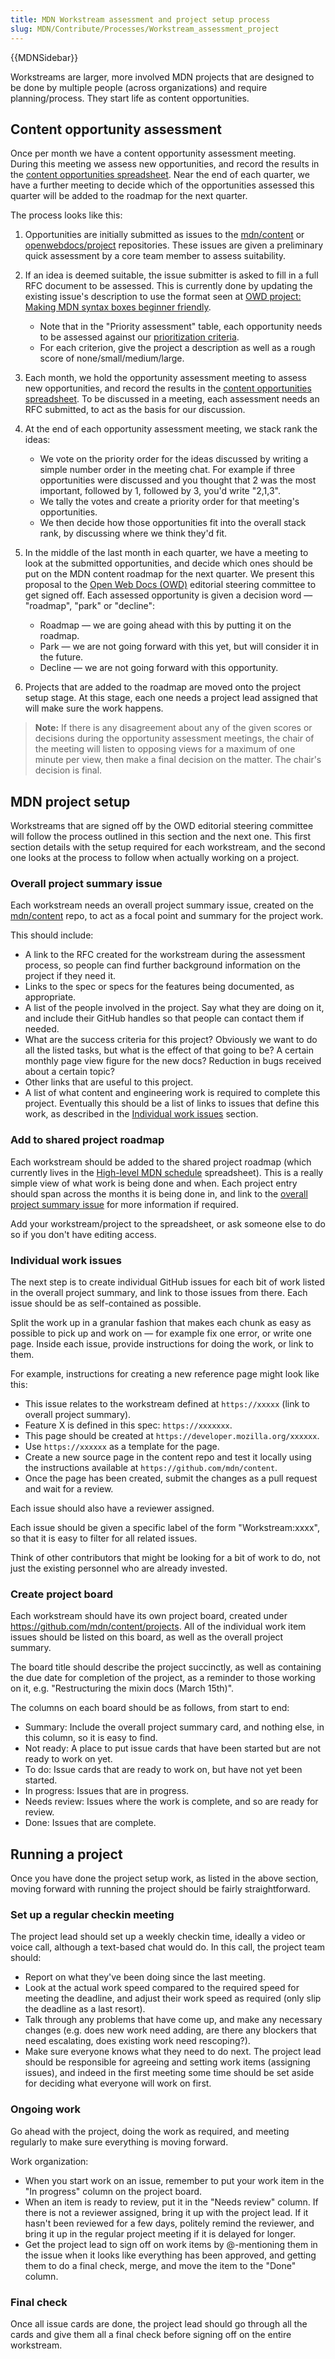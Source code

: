 ```yaml
---
title: MDN Workstream assessment and project setup process
slug: MDN/Contribute/Processes/Workstream_assessment_project
---
```


{{MDNSidebar}}

Workstreams are larger, more involved MDN projects that are designed to be done by multiple people (across organizations) and require planning/process. They start life as content opportunities.

## Content opportunity assessment

Once per month we have a content opportunity assessment meeting. During this meeting we assess new opportunities, and record the results in the [content opportunities spreadsheet](https://docs.google.com/spreadsheets/d/13YYX5rRu4ATbo1Yl7rXHF9rbgXGBSLisguzo-cB8Fno/edit#gid=0). Near the end of each quarter, we have a further meeting to decide which of the opportunities assessed this quarter will be added to the roadmap for the next quarter.

The process looks like this:

1. Opportunities are initially submitted as issues to the [mdn/content](https://github.com/mdn/content) or [openwebdocs/project](https://github.com/openwebdocs/project) repositories. These issues are given a preliminary quick assessment by a core team member to assess suitability.
2. If an idea is deemed suitable, the issue submitter is asked to fill in a full RFC document to be assessed. This is currently done by updating the existing issue's description to use the format seen at [OWD project: Making MDN syntax boxes beginner friendly](https://github.com/openwebdocs/project/issues/26).

   - Note that in the "Priority assessment" table, each opportunity needs to be assessed against our [prioritization criteria](https://github.com/openwebdocs/project/blob/main/steering-committee/prioritization-criteria.md).
   - For each criterion, give the project a description as well as a rough score of none/small/medium/large.

3. Each month, we hold the opportunity assessment meeting to assess new opportunities, and record the results in the [content opportunities spreadsheet](https://docs.google.com/spreadsheets/d/13YYX5rRu4ATbo1Yl7rXHF9rbgXGBSLisguzo-cB8Fno/edit#gid=0). To be discussed in a meeting, each assessment needs an RFC submitted, to act as the basis for our discussion.
4. At the end of each opportunity assessment meeting, we stack rank the ideas:

   - We vote on the priority order for the ideas discussed by writing a simple number order in the meeting chat. For example if three opportunities were discussed and you thought that 2 was the most important, followed by 1, followed by 3, you'd write "2,1,3".
   - We tally the votes and create a priority order for that meeting's opportunities.
   - We then decide how those opportunities fit into the overall stack rank, by discussing where we think they'd fit.

5. In the middle of the last month in each quarter, we have a meeting to look at the submitted opportunities, and decide which ones should be put on the MDN content roadmap for the next quarter. We present this proposal to the [Open Web Docs (OWD)](https://github.com/openwebdocs) editorial steering committee to get signed off. Each assessed opportunity is given a decision word — "roadmap", "park" or "decline":

   - Roadmap — we are going ahead with this by putting it on the roadmap.
   - Park — we are not going forward with this yet, but will consider it in the future.
   - Decline — we are not going forward with this opportunity.

6. Projects that are added to the roadmap are moved onto the project setup stage. At this stage, each one needs a project lead assigned that will make sure the work happens.

> **Note:** If there is any disagreement about any of the given scores or decisions during the opportunity assessment meetings, the chair of the meeting will listen to opposing views for a maximum of one minute per view, then make a final decision on the matter. The chair's decision is final.

## MDN project setup

Workstreams that are signed off by the OWD editorial steering committee will follow the process outlined in this section and the next one. This first section details with the setup required for each workstream, and the second one looks at the process to follow when actually working on a project.

### Overall project summary issue

Each workstream needs an overall project summary issue, created on the [mdn/content](https://github.com/mdn/content) repo, to act as a focal point and summary for the project work.

This should include:

- A link to the RFC created for the workstream during the assessment process, so people can find further background information on the project if they need it.
- Links to the spec or specs for the features being documented, as appropriate.
- A list of the people involved in the project. Say what they are doing on it, and include their GitHub handles so that people can contact them if needed.
- What are the success criteria for this project? Obviously we want to do all the listed tasks, but what is the effect of that going to be? A certain monthly page view figure for the new docs? Reduction in bugs received about a certain topic?
- Other links that are useful to this project.
- A list of what content and engineering work is required to complete this project. Eventually this should be a list of links to issues that define this work, as described in the [Individual work issues](#individual_work_issues) section.

### Add to shared project roadmap

Each workstream should be added to the shared project roadmap (which currently lives in the [High-level MDN schedule](https://docs.google.com/spreadsheets/d/1dMK17xXgPQxnfsMZedi-uf5EVdJcagk3BhuxJlxC6l8/edit#gid=0) spreadsheet). This is a really simple view of what work is being done and when. Each project entry should span across the months it is being done in, and link to the [overall project summary issue](#overall_project_summary_issue) for more information if required.

Add your workstream/project to the spreadsheet, or ask someone else to do so if you don't have editing access.

### Individual work issues

The next step is to create individual GitHub issues for each bit of work listed in the overall project summary, and link to those issues from there. Each issue should be as self-contained as possible.

Split the work up in a granular fashion that makes each chunk as easy as possible to pick up and work on — for example fix one error, or write one page. Inside each issue, provide instructions for doing the work, or link to them.

For example, instructions for creating a new reference page might look like this:

- This issue relates to the workstream defined at `https://xxxxx` (link to overall project summary).
- Feature X is defined in this spec: `https://xxxxxxx`.
- This page should be created at `https://developer.mozilla.org/xxxxxx`.
- Use `https://xxxxxx` as a template for the page.
- Create a new source page in the content repo and test it locally using the instructions available at `https://github.com/mdn/content`.
- Once the page has been created, submit the changes as a pull request and wait for a review.

Each issue should also have a reviewer assigned.

Each issue should be given a specific label of the form "Workstream:xxxx", so that it is easy to filter for all related issues.

Think of other contributors that might be looking for a bit of work to do, not just the existing personnel who are already invested.

### Create project board

Each workstream should have its own project board, created under <https://github.com/mdn/content/projects>. All of the individual work item issues should be listed on this board, as well as the overall project summary.

The board title should describe the project succinctly, as well as containing the due date for completion of the project, as a reminder to those working on it, e.g. "Restructuring the mixin docs (March 15th)".

The columns on each board should be as follows, from start to end:

- Summary: Include the overall project summary card, and nothing else, in this column, so it is easy to find.
- Not ready: A place to put issue cards that have been started but are not ready to work on yet.
- To do: Issue cards that are ready to work on, but have not yet been started.
- In progress: Issues that are in progress.
- Needs review: Issues where the work is complete, and so are ready for review.
- Done: Issues that are complete.

## Running a project

Once you have done the project setup work, as listed in the above section, moving forward with running the project should be fairly straightforward.

### Set up a regular checkin meeting

The project lead should set up a weekly checkin time, ideally a video or voice call, although a text-based chat would do. In this call, the project team should:

- Report on what they've been doing since the last meeting.
- Look at the actual work speed compared to the required speed for meeting the deadline, and adjust their work speed as required (only slip the deadline as a last resort).
- Talk through any problems that have come up, and make any necessary changes (e.g. does new work need adding, are there any blockers that need escalating, does existing work need rescoping?).
- Make sure everyone knows what they need to do next. The project lead should be responsible for agreeing and setting work items (assigning issues), and indeed in the first meeting some time should be set aside for deciding what everyone will work on first.

### Ongoing work

Go ahead with the project, doing the work as required, and meeting regularly to make sure everything is moving forward.

Work organization:

- When you start work on an issue, remember to put your work item in the "In progress" column on the project board.
- When an item is ready to review, put it in the "Needs review" column. If there is not a reviewer assigned, bring it up with the project lead. If it hasn't been reviewed for a few days, politely remind the reviewer, and bring it up in the regular project meeting if it is delayed for longer.
- Get the project lead to sign off on work items by @-mentioning them in the issue when it looks like everything has been approved, and getting them to do a final check, merge, and move the item to the "Done" column.

### Final check

Once all issue cards are done, the project lead should go through all the cards and give them all a final check before signing off on the entire workstream.
